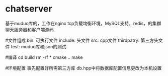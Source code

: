 # chatserver
基于muduo库的，工作在nginx tcp负载均衡环境，MySQL支持，redis，的集群聊天服务器和客户端源码



#文件组成
bin: 可执行文件
include: 头文件
src: cpp文件
thirdpatry: 第三方头文件
test: muduo库和json的测试



#编译
cd build
rm -rf *
cmake ..
make



#环境配置
事先配置好所需第三方库
db.hpp中将数据库配置信息更改为本机设置
